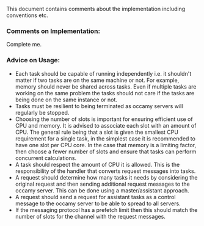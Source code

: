 This document contains comments about the implementation including conventions etc.

### Comments on Implementation:

Complete me.

### Advice on Usage:

- Each task should be capable of running independently i.e. it shouldn't matter if two tasks are on the same machine or
  not. For example, memory should never be shared across tasks. Even if multiple tasks are working on the same problem
  the tasks should not care if the tasks are being done on the same instance or not.
- Tasks must be resilient to being terminated as occamy servers will regularly be stopped.
- Choosing the number of slots is important for ensuring efficient use of CPU and memory. It is advised to associate
  each slot with an amount of CPU. The general rule being that a slot is given the smallest CPU requirement for a single
  task, in the simplest case it is recommended to have one slot per CPU core. In the case that memory is a limiting
  factor, then choose a fewer number of slots and ensure that tasks can perform concurrent calculations.
- A task should respect the amount of CPU it is allowed. This is the responsibility of the handler that converts request
  messages into tasks.
- A request should determine how many tasks it needs by considering the original request and then sending additional
  request messages to the occamy server. This can be done using a master/assistant approach.
- A request should send a request for assistant tasks as a control message to the occamy server to be able to spread to
  all servers.
- If the messaging protocol has a prefetch limit then this should match the number of slots for the channel with the
  request messages.

